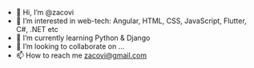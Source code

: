 - 👋 Hi, I’m @zacovi
- 👀 I’m interested in web-tech: Angular, HTML, CSS, JavaScript, Flutter, C#, .NET etc
- 🌱 I’m currently learning Python & Django
- 💞️ I’m looking to collaborate on ...
- 📫 How to reach me zacovi@gmail.com

<!---
zacovi/zacovi is a ✨ special ✨ repository because its `README.md` (this file) appears on your GitHub profile.
You can click the Preview link to take a look at your changes.
--->
